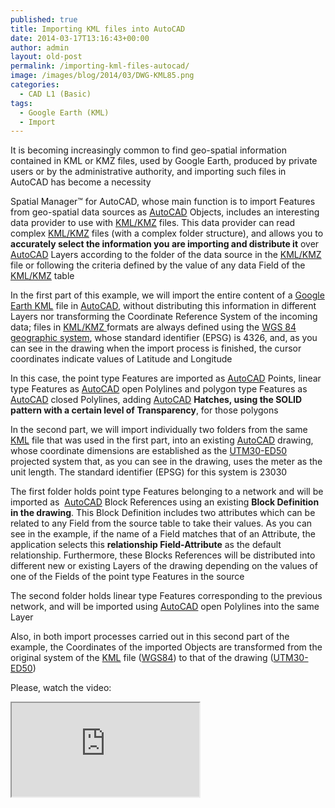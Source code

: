 ```yaml
---
published: true
title: Importing KML files into AutoCAD
date: 2014-03-17T13:16:43+00:00
author: admin
layout: old-post
permalink: /importing-kml-files-autocad/
image: /images/blog/2014/03/DWG-KML85.png
categories:
  - CAD L1 (Basic)
tags:
  - Google Earth (KML)
  - Import
---
```

It is becoming increasingly common to find geo-spatial information contained in KML or KMZ files, used by Google Earth, produced by private users or by the administrative authority, and importing such files in AutoCAD has become a necessity<!--more-->

Spatial Manager™ for AutoCAD, whose main function is to import Features from geo-spatial data sources as <a title="Autodesk" href="http://www.autodesk.com/" target="_blank" rel="nofollow">AutoCAD</a> Objects, includes an interesting data provider to use with <a title="KML file format" href="http://en.wikipedia.org/wiki/Kml" target="_blank" rel="nofollow">KML/KMZ</a> files. This data provider can read complex <a title="KML file format" href="http://en.wikipedia.org/wiki/Kml" target="_blank" rel="nofollow">KML/KMZ</a> files (with a complex folder structure), and allows you to **accurately select the information you are importing and distribute it** over <a title="Autodesk" href="http://www.autodesk.com/" target="_blank" rel="nofollow">AutoCAD</a> Layers according to the folder of the data source in the <a title="KML file format" href="http://en.wikipedia.org/wiki/Kml" target="_blank" rel="nofollow">KML/KMZ</a> file or following the criteria defined by the value of any data Field of the <a title="KML file format" href="http://en.wikipedia.org/wiki/Kml" target="_blank" rel="nofollow">KML/KMZ</a> table

In the first part of this example, we will import the entire content of a <a title="Google Earth" href="http://www.google.com/earth/" target="_blank" rel="nofollow">Google Earth KML</a> file in <a title="Autodesk" href="http://www.autodesk.com/" target="_blank" rel="nofollow">AutoCAD</a>, without distributing this information in different Layers nor transforming the Coordinate Reference System of the incoming data; files in <a title="KML file format" href="http://en.wikipedia.org/wiki/Kml" target="_blank" rel="nofollow">KML/KMZ </a>formats are always defined using the <a title="WGS84" href="http://en.wikipedia.org/wiki/WGS84" target="_blank" rel="nofollow">WGS 84 geographic system</a>, whose standard identifier (EPSG) is 4326, and, as you can see in the drawing when the import process is finished, the cursor coordinates indicate values ​​of Latitude and Longitude

In this case, the point type Features are imported as <a title="Autodesk" href="http://www.autodesk.com/" target="_blank" rel="nofollow">AutoCAD</a> Points, linear type Features as <a title="Autodesk" href="http://www.autodesk.com/" target="_blank" rel="nofollow">AutoCAD</a> open Polylines and polygon type Features as <a title="Autodesk" href="http://www.autodesk.com/" target="_blank" rel="nofollow">AutoCAD</a> closed Polylines, adding <a title="Autodesk" href="http://www.autodesk.com/" target="_blank" rel="nofollow">AutoCAD</a> **Hatches, using the SOLID pattern with a certain level of Transparency**, for those polygons

In the second part, we will import individually two folders from the same <a title="KML file format" href="http://en.wikipedia.org/wiki/Kml" target="_blank" rel="nofollow">KML</a> file that was used in the first part, into an existing <a title="Autodesk" href="http://www.autodesk.com/" target="_blank" rel="nofollow">AutoCAD</a> drawing, whose coordinate dimensions are established as the <a title="UTM" href="http://en.wikipedia.org/wiki/Universal_Transverse_Mercator_coordinate_system" target="_blank" rel="nofollow">UTM30-ED50</a> projected system that, as you can see in the drawing, uses the meter as the unit length. The standard identifier (EPSG) for this system is 23030

The first folder holds point type Features belonging to a network and will be imported as  <a title="Autodesk" href="http://www.autodesk.com/" target="_blank" rel="nofollow">AutoCAD</a> Block References using an existing **Block Definition in the drawing**. This Block Definition includes two attributes which can be related to any Field from the source table to take their values. As you can see in the example, if the name of a Field matches that of an Attribute, the application selects this **relationship Field-Attribute** as the default relationship. Furthermore, these Blocks References will be distributed into different new or existing Layers of the drawing depending on the values ​​of one of the Fields of the point type Features in the source

The second folder holds linear type Features corresponding to the previous network, and will be imported using <a title="Autodesk" href="http://www.autodesk.com/" target="_blank" rel="nofollow">AutoCAD</a> open Polylines into the same Layer

Also, in both import processes carried out in this second part of the example, the Coordinates of the imported Objects are transformed from the original system of the <a title="KML file format" href="http://en.wikipedia.org/wiki/Kml" target="_blank" rel="nofollow">KML</a> file (<a title="WGS84" href="http://en.wikipedia.org/wiki/WGS84" target="_blank" rel="nofollow">WGS84</a>) to that of the drawing (<a title="UTM" href="http://en.wikipedia.org/wiki/Universal_Transverse_Mercator_coordinate_system" target="_blank" rel="nofollow">UTM30-ED50</a>)

Please, watch the video:

<div class="embed-responsive embed-responsive-16by9">
  <iframe class="embed-responsive-item" src="https://www.youtube.com/embed/F_TZ1PTmbsI" allowfullscreen></iframe>
</div>